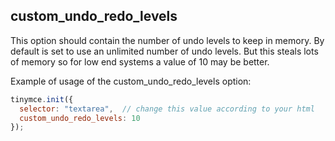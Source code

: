 
## custom_undo_redo_levels

This option should contain the number of undo levels to keep in memory. By default is set to use an unlimited number of undo levels. But this steals lots of memory so for low end systems a value of 10 may be better.

Example of usage of the custom_undo_redo_levels option:

```js
tinymce.init({
  selector: "textarea",  // change this value according to your html
  custom_undo_redo_levels: 10
});
```
